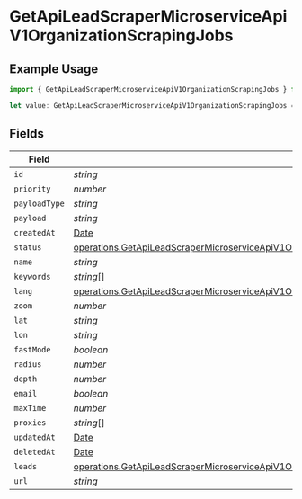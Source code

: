 # GetApiLeadScraperMicroserviceApiV1OrganizationScrapingJobs

## Example Usage

```typescript
import { GetApiLeadScraperMicroserviceApiV1OrganizationScrapingJobs } from "oppulence-backend-sdk/models/operations";

let value: GetApiLeadScraperMicroserviceApiV1OrganizationScrapingJobs = {};
```

## Fields

| Field                                                                                                                                                                                                                            | Type                                                                                                                                                                                                                             | Required                                                                                                                                                                                                                         | Description                                                                                                                                                                                                                      |
| -------------------------------------------------------------------------------------------------------------------------------------------------------------------------------------------------------------------------------- | -------------------------------------------------------------------------------------------------------------------------------------------------------------------------------------------------------------------------------- | -------------------------------------------------------------------------------------------------------------------------------------------------------------------------------------------------------------------------------- | -------------------------------------------------------------------------------------------------------------------------------------------------------------------------------------------------------------------------------- |
| `id`                                                                                                                                                                                                                             | *string*                                                                                                                                                                                                                         | :heavy_minus_sign:                                                                                                                                                                                                               | N/A                                                                                                                                                                                                                              |
| `priority`                                                                                                                                                                                                                       | *number*                                                                                                                                                                                                                         | :heavy_minus_sign:                                                                                                                                                                                                               | N/A                                                                                                                                                                                                                              |
| `payloadType`                                                                                                                                                                                                                    | *string*                                                                                                                                                                                                                         | :heavy_minus_sign:                                                                                                                                                                                                               | N/A                                                                                                                                                                                                                              |
| `payload`                                                                                                                                                                                                                        | *string*                                                                                                                                                                                                                         | :heavy_minus_sign:                                                                                                                                                                                                               | N/A                                                                                                                                                                                                                              |
| `createdAt`                                                                                                                                                                                                                      | [Date](https://developer.mozilla.org/en-US/docs/Web/JavaScript/Reference/Global_Objects/Date)                                                                                                                                    | :heavy_minus_sign:                                                                                                                                                                                                               | N/A                                                                                                                                                                                                                              |
| `status`                                                                                                                                                                                                                         | [operations.GetApiLeadScraperMicroserviceApiV1OrganizationOrganizationsResponse200ApplicationJSONStatus](../../models/operations/getapileadscrapermicroserviceapiv1organizationorganizationsresponse200applicationjsonstatus.md) | :heavy_minus_sign:                                                                                                                                                                                                               | N/A                                                                                                                                                                                                                              |
| `name`                                                                                                                                                                                                                           | *string*                                                                                                                                                                                                                         | :heavy_minus_sign:                                                                                                                                                                                                               | N/A                                                                                                                                                                                                                              |
| `keywords`                                                                                                                                                                                                                       | *string*[]                                                                                                                                                                                                                       | :heavy_minus_sign:                                                                                                                                                                                                               | N/A                                                                                                                                                                                                                              |
| `lang`                                                                                                                                                                                                                           | [operations.GetApiLeadScraperMicroserviceApiV1OrganizationLang](../../models/operations/getapileadscrapermicroserviceapiv1organizationlang.md)                                                                                   | :heavy_minus_sign:                                                                                                                                                                                                               | N/A                                                                                                                                                                                                                              |
| `zoom`                                                                                                                                                                                                                           | *number*                                                                                                                                                                                                                         | :heavy_minus_sign:                                                                                                                                                                                                               | N/A                                                                                                                                                                                                                              |
| `lat`                                                                                                                                                                                                                            | *string*                                                                                                                                                                                                                         | :heavy_minus_sign:                                                                                                                                                                                                               | N/A                                                                                                                                                                                                                              |
| `lon`                                                                                                                                                                                                                            | *string*                                                                                                                                                                                                                         | :heavy_minus_sign:                                                                                                                                                                                                               | N/A                                                                                                                                                                                                                              |
| `fastMode`                                                                                                                                                                                                                       | *boolean*                                                                                                                                                                                                                        | :heavy_minus_sign:                                                                                                                                                                                                               | N/A                                                                                                                                                                                                                              |
| `radius`                                                                                                                                                                                                                         | *number*                                                                                                                                                                                                                         | :heavy_minus_sign:                                                                                                                                                                                                               | N/A                                                                                                                                                                                                                              |
| `depth`                                                                                                                                                                                                                          | *number*                                                                                                                                                                                                                         | :heavy_minus_sign:                                                                                                                                                                                                               | N/A                                                                                                                                                                                                                              |
| `email`                                                                                                                                                                                                                          | *boolean*                                                                                                                                                                                                                        | :heavy_minus_sign:                                                                                                                                                                                                               | N/A                                                                                                                                                                                                                              |
| `maxTime`                                                                                                                                                                                                                        | *number*                                                                                                                                                                                                                         | :heavy_minus_sign:                                                                                                                                                                                                               | N/A                                                                                                                                                                                                                              |
| `proxies`                                                                                                                                                                                                                        | *string*[]                                                                                                                                                                                                                       | :heavy_minus_sign:                                                                                                                                                                                                               | N/A                                                                                                                                                                                                                              |
| `updatedAt`                                                                                                                                                                                                                      | [Date](https://developer.mozilla.org/en-US/docs/Web/JavaScript/Reference/Global_Objects/Date)                                                                                                                                    | :heavy_minus_sign:                                                                                                                                                                                                               | N/A                                                                                                                                                                                                                              |
| `deletedAt`                                                                                                                                                                                                                      | [Date](https://developer.mozilla.org/en-US/docs/Web/JavaScript/Reference/Global_Objects/Date)                                                                                                                                    | :heavy_minus_sign:                                                                                                                                                                                                               | N/A                                                                                                                                                                                                                              |
| `leads`                                                                                                                                                                                                                          | [operations.GetApiLeadScraperMicroserviceApiV1OrganizationLeads](../../models/operations/getapileadscrapermicroserviceapiv1organizationleads.md)[]                                                                               | :heavy_minus_sign:                                                                                                                                                                                                               | N/A                                                                                                                                                                                                                              |
| `url`                                                                                                                                                                                                                            | *string*                                                                                                                                                                                                                         | :heavy_minus_sign:                                                                                                                                                                                                               | N/A                                                                                                                                                                                                                              |